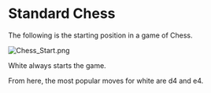 # Standard Chess

The following is the starting position in a game of Chess.

![Chess_Start.png](https://chastitywhiterose.github.io/ChasteBase/Chess/Chess_Start.png)

White always starts the game.

From here, the most popular moves for white are d4 and e4.
